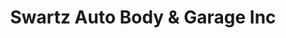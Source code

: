 ---
title: "Swartz Auto Body & Garage Inc"
url: /wappingers-falls/swartz-auto-body-und-garage-inc/
shop: Autowerkstatt
---